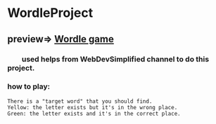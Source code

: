 ﻿# WordleProject
## preview=>  [Wordle game](https://sajjad-kazemi.github.io/WordleProject/)
### &emsp;&emsp;used helps from WebDevSimplified channel to do this project.

### how to play:
    There is a "target word" that you should find.
    Yellow: the letter exists but it's in the wrong place.
    Green: the letter exists and it's in the correct place.